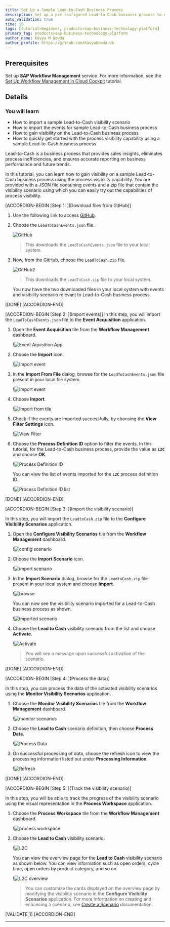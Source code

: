 ```yaml
---
title: Set Up a Sample Lead-to-Cash Business Process
description: Set up a pre-configured Lead-to-Cash business process to experience the process visibility capability.
auto_validation: true
time: 15
tags: [tutorial>beginner, products>sap-business-technology-platform]
primary_tag: products>sap-business-technology-platform
author_name: Kavya M Gowda
author_profile: https://github.com/KavyaGowda-UA
---
```



## Prerequisites
Set up **SAP Workflow Management** service. For more information, see the [Set Up Workflow Management in Cloud Cockpit](cp-starter-ibpm-employeeonboarding-1-setup) tutorial.

## Details
### You will learn
- How to import a sample Lead-to-Cash visibility scenario
- How to import the events for sample Lead-to-Cash business process
- How to gain visibility on the Lead-to-Cash business process
- How to quickly get started with the process visibility capability using a sample Lead-to-Cash business process

Lead-to-Cash is a business process that provides sales insights, eliminates process inefficiencies, and ensures accurate reporting on business performance and future trends.

In this tutorial, you can learn how to gain visibility on a sample Lead-to-Cash business process using the process visibility capability. You are provided with a JSON file containing events and a zip file that contain the visibility scenario using which you can easily try out the capabilities of process visibility.

[ACCORDION-BEGIN [Step 1: ](Download files from GitHub)]

1. Use the following link to access [GitHub](https://github.com/SAP-samples/cloud-process-visibility/releases).

2. Choose the `LeadToCashEvents.json` file.

    ![GitHub](LeadToCashEvents-json.png)

    >This downloads the `LeadToCashEvents.json` file to your local system.

3. Now, from the GitHub, choose the `LeadToCash.zip` file.

    ![GitHub2](LeadToCash-zip.png)

    >This downloads the `LeadToCash.zip` file to your local system.

    You now have the two downloaded files in your local system with events and visibility scenario relevant to Lead-to-Cash business process.

[DONE]
[ACCORDION-END]

[ACCORDION-BEGIN [Step 2: ](Import events)]
In this step, you will import the `LeadToCashEvents.json` file to the **Event Acquisition** application.

1. Open the **Event Acquisition** tile from the **Workflow Management** dashboard.

    !![Event Aquisition App](event-flp.png)

2. Choose the **Import** icon.

    !![Import event](Import.png)

3. In the **Import From File** dialog, browse for the `LeadToCashEvents.json` file present in your local file system.

    !![Import event](Browse.png)

4. Choose **Import**.  

    !![Import from tile](Browse_Import.png)

5. Check if the events are imported successfully, by choosing the **View Filter Settings** icon.

    !![View Filter](Filter.png)

6. Choose the **Process Definition ID** option to filter the events. In this tutorial, for the Lead-to-Cash business process, provide the value as **`L2C`** and choose **OK**.

    !![Process Definition ID](L2C.png)

    You can view the list of events imported for the **`L2C`** process definition ID.

    !![Process Definition ID list](L2C_List.png)

[DONE]
[ACCORDION-END]


[ACCORDION-BEGIN [Step 3: ](Import the visibility scenario)]

In this step, you will import the `LeadtoCash.zip` file to the **Configure Visibility Scenarios** application.

1. Open the **Configure Visibility Scenarios** tile from the **Workflow Management** dashboard.

    !![config scenario](config-flp.png)

2. Choose the **Import Scenario** icon.

    !![import scenario](CVS-Import.png)

3. In the **Import Scenario** dialog, browse for the `LeadtoCash.zip` file present in your local system and choose **Import**.

    !![browse](L2C-zipfile-import.png)

    You can now see the visibility scenario imported for a Lead-to-Cash business process as shown.

    !![imported scenario](CVS-L2C.png)

4. Choose the **Lead to Cash** visibility scenario from the list and choose **Activate**.

    !![Activate](L2C-Activate.png)

    >You will see a message upon successful activation of the scenario.

[DONE]
[ACCORDION-END]

[ACCORDION-BEGIN [Step 4: ](Process the data)]

In this step, you can process the data of the activated visibility scenarios using the **Monitor Visibility Scenarios** application.

1. Choose the **Monitor Visibility Scenarios** tile from the **Workflow Management** dashboard.

    !![monitor scenarios](MVS.png)

2. Choose the **Lead to Cash** scenario definition, then choose **Process Data**.

    !![Process Data](LTC_MonitorScenarios.png)

3. On successful processing of data, choose the refresh icon to view the processing information listed out under **Processing Information**.

    !![Refresh](ProcessInformation.png)

[DONE]
[ACCORDION-END]

[ACCORDION-BEGIN [Step 5: ](Track the visibility scenario)]

In this step, you will be able to track the progress of the visibility scenario using the visual representation in the **Process Workspace** application.

1. Choose the **Process Workspace** tile from the **Workflow Management** dashboard.

    !![process workspace](PW.png)

2. Choose the **Lead to Cash** visibility scenario.

    !![L2C](PW_Lead-to-Cash.png)

    You can view the overview page for the **Lead to Cash** visibility scenario as shown below. You can view information such as open orders, cycle time, open orders by product category, and so on.

    !![L2C overview](Overview.png)

    >You can customize the cards displayed on the overview page by modifying the visibility scenario in the **Configure Visibility Scenarios** application. For more information on creating and enhancing a scenario, see [Create a Scenario](https://help.sap.com/viewer/62fd39fa3eae4046b23dba285e84bfd4/Cloud/en-US/df284fd12073454392c5db8913f82d81.html) documentation.

[VALIDATE_1]
[ACCORDION-END]


---
